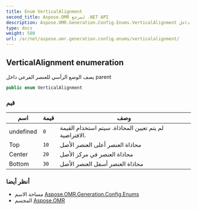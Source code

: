 ```yaml
---
title: Enum VerticalAlignment
second_title: Aspose.OMR لمرجع .NET API
description: Aspose.OMR.Generation.Config.Enums.VerticalAlignment تعداد. يصف الوضع الرأسي للعنصر الفرعي داخل parent
type: docs
weight: 580
url: /ar/net/aspose.omr.generation.config.enums/verticalalignment/
---
```

## VerticalAlignment enumeration

يصف الوضع الرأسي للعنصر الفرعي داخل parent

```csharp
public enum VerticalAlignment
```

### قيم

| اسم | قيمة | وصف |
| --- | --- | --- |
| undefined | `0` | لم يتم تعيين المحاذاة. سيتم استخدام القيمة الافتراضية. |
| Top | `10` | محاذاة العنصر أعلى العنصر الأصل |
| Center | `20` | محاذاة العنصر في مركز الأصل |
| Bottom | `30` | محاذاة العنصر أسفل العنصر الأصل |

### أنظر أيضا

* مساحة الاسم [Aspose.OMR.Generation.Config.Enums](../../aspose.omr.generation.config.enums/)
* المجسم [Aspose.OMR](../../)


